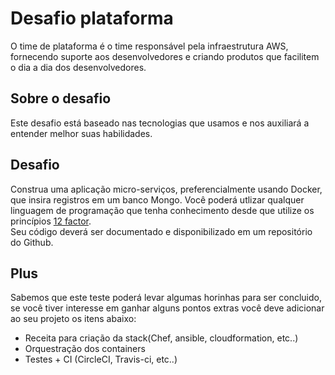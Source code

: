 # Desafio plataforma

O time de plataforma é o time responsável pela infraestrutura AWS, fornecendo suporte aos desenvolvedores e criando produtos que facilitem o dia a dia dos desenvolvedores.

## Sobre o desafio

Este desafio está baseado nas tecnologias que usamos e nos auxiliará a entender melhor suas habilidades.

## Desafio 

Construa uma aplicação micro-serviços, preferencialmente usando Docker, que insira registros em um banco Mongo. 
Você poderá utlizar qualquer linguagem de programação que tenha conhecimento desde que utilize os princípios [12 factor](http://12factor.net).  
Seu código deverá ser documentado e disponibilizado em um repositório do Github.

## Plus 

Sabemos que este teste poderá levar algumas horinhas para ser concluido, se você tiver interesse em ganhar alguns pontos extras
você deve adicionar ao seu projeto os itens abaixo:

* Receita para criação da stack(Chef, ansible, cloudformation, etc..) 
* Orquestração dos containers
* Testes + CI (CircleCI, Travis-ci, etc..)
